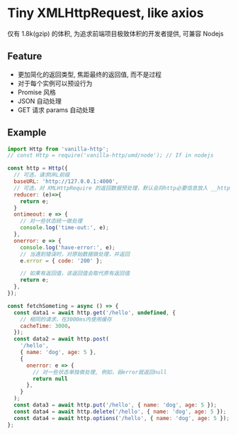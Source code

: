 # Tiny XMLHttpRequest, like axios

仅有 1.8k(gzip) 的体积, 为追求前端项目极致体积的开发者提供, 可兼容 Nodejs

## Feature

- 更加简化的返回类型, 焦距最终的返回值, 而不是过程
- 对于每个实例可以预设行为
- Promise 风格
- JSON 自动处理
- GET 请求 params 自动处理

## Example

```js
import Http from 'vanilla-http';
// const Http = require('vanilla-http/umd/node'); // If in nodejs

const http = Http({
  // 可选，请求URL前缀
  baseURL: 'http://127.0.0.1:4000',
  // 可选，对 XMLHttpRequire 的返回数据预处理，默认会将http必要信息放入 __http__
  reducer: (e)=>{
    return e;
  }
  ontimeout: e => {
    // 对一些状态统一做处理
    console.log('time-out:', e);
  },
  onerror: e => {
    console.log('have-error:', e);
    // 当遇到错误时，对原始数据做处理，并返回
    e.error = { code: '200' };

    // 如果有返回值，该返回值会取代原有返回值
    return e;
  },
});

const fetchSometing = async () => {
  const data1 = await http.get('/hello', undefined, {
    // 相同的请求，在3000ms内使用缓存
    cacheTime: 3000，
  });
  const data2 = await http.post(
    '/hello',
    { name: 'dog', age: 5 },
    {
      onerror: e => {
        // 对一些状态单独做处理, 例如，弱error就返回null
        return null
      },
    }
  );
  const data3 = await http.put('/hello', { name: 'dog', age: 5 });
  const data4 = await http.delete('/hello', { name: 'dog', age: 5 });
  const data4 = await http.options('/hello', { name: 'dog', age: 5 });
};
```
